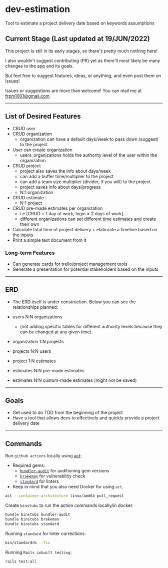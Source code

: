 # dev-estimation
Tool to estimate a project delivery date based on keywords assumptions

## Current Stage (Last updated at 19/JUN/2022)
This project is still in its early stages, so there's pretty much nothing here!

I also wouldn't suggest contributing (PR) yet as there'll most likely be many changes to the app and its goals.

But feel free to suggest features, ideas, or anything, and even post them on issues!

Issues or suggestions are more than welcome! You can mail me at frpm1001@gmail.com

______

## List of Desired Features
- CRUD user
- CRUD organization
  - organization can have a default days/week to pass down (suggest) to the project
- User can create organization
  - users_organizations holds the authority level of the user within the organization
- CRUD project
  - project also saves the info about days/week
  - can add a buffer time/multiplier to the project
  - can add a team size multiplier (divider, if you will) to the project
  - project saves info about days/progress
  - N:1 organization
- CRUD estimate
  - N:1 project
- CRUD pre-made estimates per organization
  - i.e [CRUD = 1 day of work, login = 2 days of work]...
  - different organizations can set different time estimates and create their own
- Calculate total time of project delivery + elaborate a timeline based on the inputs
- Print a simple text document from it

### Long-term Features
- Can generate cards for trello/project management tools
- Generate a presentation for potential stakeholders based on the inputs

______

## ERD
- The ERD itself is under construction. Below you can see the relationships planned:

- users N:N organizations
  - (not adding specific tables for different authority levels because they can be changed at any given time).
- organization 1:N projects
- projects N:N users
- project 1:N estimates
- estimates N:N pre-made estimates
- estimates N:N custom-made estimates (might not be saved)

______

## Goals
- Get used to do TDD from the beginning of the project
- Have a tool that allows devs to effectively and quickly provide a project delivery date

______

## Commands
Run `github actions` locally using [act](https://github.com/nektos/act):
- Required gems:
  - [`bundler-audit`](https://github.com/rubysec/bundler-audit) for auditioning gem versions
  - [`brakeman`](https://github.com/presidentbeef/brakeman) for vulnerability check
  - [`standard`](https://github.com/testdouble/standard) for linters
- Keep in mind that you also need Docker for using `act`.
```bash
act --container-architecture linux/amd64 pull_request
```

Create `binstubs` to run the action commands locally/in docker:
```bash
bundle binstubs bundler-audit
bundle binstubs brakeman
bundle binstubs standard
```

Running `standard` for linter corrections:
```bash
bin/standardrb --fix
```

Running `Rails inbuilt testing`:
```bash
rails test:all
```
